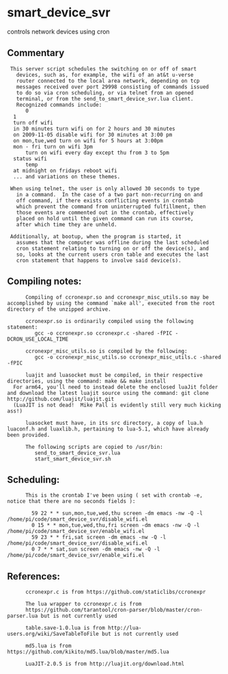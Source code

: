 # smart_device_svr
controls network devices using cron

## Commentary
     This server script schedules the switching on or off of smart
       devices, such as, for example, the wifi of an at&t u-verse
       router connected to the local area network, depending on tcp
       messages received over port 29998 consisting of commands issued
       to do so via cron scheduling, or via telnet from an opened
       terminal, or from the send_to_smart_device_svr.lua client.
       Recognized commands include: 
          0
	  1
	  turn off wifi
	  in 30 minutes turn wifi on for 2 hours and 30 minutes
	  on 2009-11-05 disable wifi for 30 minutes at 3:00 pm
	  on mon,tue,wed turn on wifi for 5 hours at 3:00pm
	  mon - fri turn on wifi 3pm
          turn on wifi every day except thu from 3 to 5pm
	  status wifi
          temp
	  at midnight on fridays reboot wifi
	  ... and variations on these themes.

     When using telnet, the user is only allowed 30 seconds to type
       in a command.  In the case of a two part non-recurring on and
       off command, if there exists conflicting events in crontab
       which prevent the command from uninterrupted fulfillment, then
       those events are commented out in the crontab, effectively
       placed on hold until the given command can run its course,
       after which time they are unheld.

     Additionally, at bootup, when the program is started, it
       assumes that the computer was offline during the last scheduled
       cron statement relating to turning on or off the device(s), and
       so, looks at the current users cron table and executes the last
       cron statement that happens to involve said device(s).


## Compiling notes:
          Compiling of ccronexpr.so and ccronexpr_misc_utils.so may be accomplished by using the command `make all', executed from the root directory of the unzipped archive.

          ccronexpr.so is ordinarily compiled using the following statement:
             gcc -o ccronexpr.so ccronexpr.c -shared -fPIC -DCRON_USE_LOCAL_TIME

          ccronexpr_misc_utils.so is compiled by the following:
             gcc -o ccronexpr_misc_utils.so ccronexpr_misc_utils.c -shared -fPIC
   
          luajit and luasocket must be compiled, in their respective directories, using the command: make && make install
	  For arm64, you'll need to instead delete the enclosed luaJit folder and download the latest luajit source using the command: git clone http://github.com/luajit/luajit.git
	  (LuaJIT is not dead!  Mike Pall is evidently still very much kicking ass!)

          luasocket must have, in its src directory, a copy of lua.h luaconf.h and luaxlib.h, pertaining to lua-5.1, which have already been provided.

          The following scripts are copied to /usr/bin:
             send_to_smart_device_svr.lua  
             start_smart_device_svr.sh


## Scheduling:

          This is the crontab I've been using ( set with crontab -e, notice that there are no seconds fields ):

            59 22 * * sun,mon,tue,wed,thu screen -dm emacs -nw -Q -l /home/pi/code/smart_device_svr/disable_wifi.el
            0 15 * * mon,tue,wed,thu,fri screen -dm emacs -nw -Q -l /home/pi/code/smart_device_svr/enable_wifi.el
            59 23 * * fri,sat screen -dm emacs -nw -Q -l /home/pi/code/smart_device_svr/disable_wifi.el
            0 7 * * sat,sun screen -dm emacs -nw -Q -l /home/pi/code/smart_device_svr/enable_wifi.el
   
## References:  
          ccronexpr.c is from https://github.com/staticlibs/ccronexpr

          The lua wrapper to ccronexpr.c is from
          https://github.com/tarantool/cron-parser/blob/master/cron-parser.lua but is not currently used

          table.save-1.0.lua is from http://lua-users.org/wiki/SaveTableToFile but is not currently used

          md5.lua is from https://github.com/kikito/md5.lua/blob/master/md5.lua

          LuaJIT-2.0.5 is from http://luajit.org/download.html


